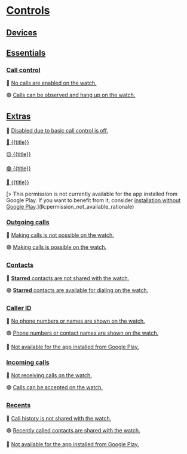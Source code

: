 # [Controls](lk:screen)

## [Devices](lk:devices_group)

## [Essentials](lk:essentials_group)

### [Call control](lk:essentials)

🔴 [No calls are enabled on the watch.](lk:essentials_off)

🟢 [Calls can be observed and hang up on the watch.](lk:essentials_on)

## [Extras](lk:extras_group)

🔴 [Disabled due to basic call control is off.](lk:disabled_due_to_essentials_are_off)

[🔴 {{title}}](lk:preference_disabled_fmt)

[🟡 {{title}}](lk:preference_enabled_no_perm_fmt)

[🟢 {{title}}](lk:preference_enabled_fmt)

[🚫 {{title}}](lk:preference_not_available_fmt)

[> This permission is not currently available for the app installed from Google Play. If you want to benefit from it, consider [installation without Google Play](https://grigorye.github.io/handsfree/Installation).](lk:permission_not_available_rationale)

### [Outgoing calls](lk:outgoing_calls)

🔴 [Making calls is not possible on the watch.](lk:outgoing_calls_off)

🟢 [Making calls is possible on the watch.](lk:outgoing_calls_on)

### [Contacts](lk:starred_contacts)

🔴 [**Starred** contacts are not shared with the watch.](lk:starred_contacts_off)

🟢 [**Starred** contacts are available for dialing on the watch.](lk:starred_contacts_on)

### [Caller ID](lk:call_info)

🔴 [No phone numbers or names are shown on the watch.](lk:call_info_off)

🟢 [Phone numbers or contact names are shown on the watch.](lk:call_info_on)

🔴 [Not available for the app installed from Google Play.](lk:call_info_unavailable)

### [Incoming calls](lk:incoming_calls)

🔴 [Not receiving calls on the watch.](lk:incoming_calls_off)

🟢 [Calls can be accepted on the watch.](lk:incoming_calls_on)

### [Recents](lk:recents)

🔴 [Call history is not shared with the watch.](lk:recents_off)

🟢 [Recently called contacts are shared with the watch.](lk:recents_on)

🔴 [Not available for the app installed from Google Play.](lk:recents_unavailable)

